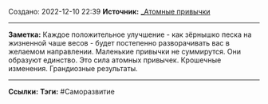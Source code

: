 Создано: 2022-12-10 22:39
**Источник:** [_Атомные привычки](_Атомные%20привычки.md)
***
**Заметка:**  Каждое положительное улучшение - как зёрнышко песка на жизненной чаше весов - будет постепенно разворачивать вас в желаемом направлении. Маленькие привычки не суммирутся. Они образуют единство.  Это сила атомных привычек. Крошечные изменения. Грандиозные результаты.
***
**Ссылки:** 
**Тэги:** #Саморазвитие 

